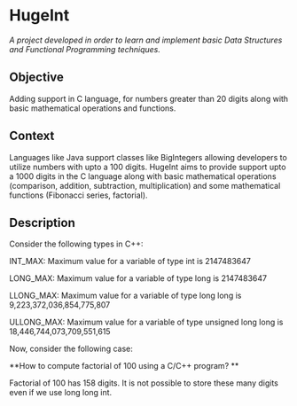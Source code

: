 # HugeInt


_A project developed in order to learn and implement basic Data Structures and Functional Programming techniques._

## Objective
Adding support in C language, for numbers greater than 20 digits along with basic mathematical operations and functions.

## Context
Languages like Java support classes like BigIntegers allowing developers to utilize numbers with upto a 100 digits. HugeInt aims to provide support upto a 1000 digits in the C language along with basic mathematical operations (comparison, addition, subtraction, multiplication) and some mathematical functions (Fibonacci series, factorial).


## Description
Consider the following types in C++: 

INT_MAX: 	Maximum value for a variable of type int is 2147483647

LONG_MAX:	Maximum value for a variable of type long is 2147483647

LLONG_MAX: Maximum value for a variable of type long long is 9,223,372,036,854,775,807

ULLONG_MAX: Maximum value for a variable of type unsigned long long is 18,446,744,073,709,551,615

Now, consider the following case: 

**How to compute factorial of 100 using a C/C++ program? **

Factorial of 100 has 158 digits. It is not possible to store these many digits even if we use long long int.
